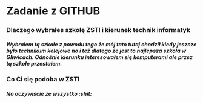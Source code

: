 <h1>Zadanie z GITHUB</h1>
<h3>Dlaczego wybrałes szkołę ZSTI i kierunek technik informatyk</h3>
<h5>Wybrałem tą szkołe z powodu tego że mój tato tutaj chodził kiedy jeszcze było technikum kolejowe no i też dlatego że jest to najlepsza szkoła w Gliwicach. Odnośnie kierunku interesowałem się komputerami ale przez tą szkołe przestałem.</h5>
  
  <h3>Co Ci się podoba w ZSTI</h3>
  <h5>No oczywiście że wszystko :shit: </h5>
